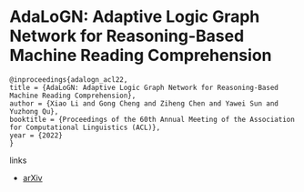 # AdaLoGN: Adaptive Logic Graph Network for Reasoning-Based Machine Reading Comprehension

```
@inproceedings{adalogn_acl22,
title = {AdaLoGN: Adaptive Logic Graph Network for Reasoning-Based Machine Reading Comprehension},
author = {Xiao Li and Gong Cheng and Ziheng Chen and Yawei Sun and Yuzhong Qu},
booktitle = {Proceedings of the 60th Annual Meeting of the Association for Computational Linguistics (ACL)},
year = {2022}
}
```

links
- [arXiv](https://arxiv.org/abs/2203.08992)

